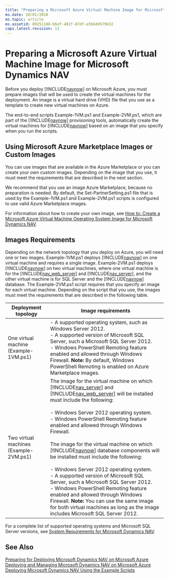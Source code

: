 ```yaml
---
title: "Preparing a Microsoft Azure Virtual Machine Image for Microsoft Dynamics NAV"
ms.date: 10/01/2018
ms.topic: article
ms.assetid: 89251188-b6ef-481f-87df-e5b649579632
caps.latest.revision: 11
---
```

# Preparing a Microsoft Azure Virtual Machine Image for Microsoft Dynamics NAV
Before you deploy [!INCLUDE[navnow](includes/navnow_md.md)] on Microsoft Azure, you must prepare images that will be used to create the virtual machines for the deployment. An image is a virtual hard drive \(VHD\) file that you use as a template to create new virtual machines on Azure.  

 The end-to-end scripts Example-1VM.ps1 and Example-2VM.ps1, which are part of the [!INCLUDE[navnow](includes/navnow_md.md)] provisioning tools, automatically create the virtual machines for [!INCLUDE[navnow](includes/navnow_md.md)] based on an image that you specify when you run the scripts.  

## Using Microsoft Azure Marketplace Images or Custom Images  
 You can use images that are available in the Azure Marketplace or you can create your own custom images. Depending on the image that you use, it must meet the requirements that are described in the next section.  

 We recommend that you use an image Azure Marketplace, because no preparation is needed. By default, the Set-PartnerSetting.ps1 file that is used by the Example-1VM.ps1 and Example-2VM.ps1 scripts is configured to use valid Azure Marketplace images.  

 For information about how to create your own image, see [How to: Create a Microsoft Azure Virtual Machine Operating System Image for Microsoft Dynamics NAV](How-to--Create-a-Microsoft-Azure-Virtual-Machine-Operating-System-Image-for-Microsoft-Dynamics-NAV.md).  

##  <a name="ImageRequirements"></a> Images Requirements  
 Depending on the network topology that you deploy on Azure, you will need one or two images. Example-1VM.ps1 deploys [!INCLUDE[navnow](includes/navnow_md.md)] on one virtual machine and requires a single image. Example-2VM.ps1 deploys [!INCLUDE[navnow](includes/navnow_md.md)] on two virtual machines, where one virtual machine is for the [!INCLUDE[nav_web_server](includes/nav_web_server_md.md)] and [!INCLUDE[nav_server](includes/nav_server_md.md)], and the other virtual machine is for SQL Server and the [!INCLUDE[navnow](includes/navnow_md.md)] database. The Example-2VM.ps1 script requires that you specify an image for each virtual machine. Depending on the script that you use, the images must meet the requirements that are described in the following table.  

|Deployment topology|Image requirements|  
|-------------------------|------------------------|  
|One virtual machine \(Example-1VM.ps1\)|-   A supported operating system, such as Windows Server 2012.<br />-   A supported version of Microsoft SQL Server, such a Microsoft SQL Server 2012.<br />-   Windows PowerShell Remoting feature enabled and allowed through Windows Firewall. **Note:**      By default, Windows PowerShell Remoting is enabled on Azure Marketplace images.|  
|Two virtual machines \(Example-2VM.ps1\)|The image for the virtual machine on which [!INCLUDE[nav_server](includes/nav_server_md.md)] and [!INCLUDE[nav_web_server](includes/nav_web_server_md.md)] will be installed must include the following:<br /><br /> -   Windows Server 2012 operating system.<br />-   Windows PowerShell Remoting feature enabled and allowed through Windows Firewall.<br /><br /> The image for the virtual machine on which [!INCLUDE[navnow](includes/navnow_md.md)] database components will be installed must include the following:<br /><br /> -   Windows Server 2012 operating system.<br />-   A supported version of Microsoft SQL Server, such a Microsoft SQL Server 2012.<br />-   Windows PowerShell Remoting feature enabled and allowed through Windows Firewall. **Note:**  You can use the same image for both virtual machines as long as the image includes Microsoft SQL Server 2012.|  

 For a complete list of supported operating systems and Microsoft SQL Server versions, see [System Requirements for Microsoft Dynamics NAV](System-Requirements-for-Microsoft-Dynamics-NAV.md).  

## See Also  
 [Preparing for Deploying Microsoft Dynamics NAV on Microsoft Azure](Preparing-for-Deploying-Microsoft-Dynamics-NAV-on-Microsoft-Azure.md)   
 [Deploying and Managing Microsoft Dynamics NAV on Microsoft Azure](Deploying-and-Managing-Microsoft-Dynamics-NAV-on-Microsoft-Azure.md)   
 [Deploying Microsoft Dynamics NAV Using the Example Scripts](Deploying-Microsoft-Dynamics-NAV-Using-the-Example-Scripts.md)
